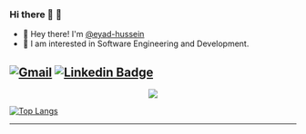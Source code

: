 ### Hi there 👋 🧠
- 👋 Hey there! I'm [@eyad-hussein](https://www.linkedin.com/in/eyad-g-hussein/)
- 👀 I am interested in Software Engineering and Development.

[![Gmail](https://img.shields.io/badge/eyad.hussein@ejust.edu.eg-D14836?style=flat-square&logo=gmail&logoColor=white&link=mailto:eyad.hussein@ejust.edu.eg)](mailto:eyad.hussein@gmail.com)
[![Linkedin Badge](https://img.shields.io/badge/-eyadhussein-blue?style=flat-square&logo=Linkedin&logoColor=white&link=https://www.linkedin.com/in/eyad-g-hussein/)](https://www.linkedin.com/in/eyad-g-hussein/)
---

<div align="center">
  <a href="https://github.com/anuraghazra/github-readme-stats">
  <img src="http://github-profile-summary-cards.vercel.app/api/cards/profile-details?username=eyad-hussein&theme=transparent"/>
  </a>
</div>

[![Top Langs](https://github-readme-stats.vercel.app/api/top-langs/?username=eyad-hussein&theme=transparent&hide=Jupyter%20%Notebook&langs_count=8&layout=compact)](https://github.com/anuraghazra/github-readme-stats)



---
<!--
**eyad-hussein/eyad-hussein** is a ✨ _special_ ✨ repository because its `README.md` (this file) appears on your GitHub profile.

Here are some ideas to get you started:

- 🔭 I’m currently working on .
- 👯 I’m looking to collaborate on ...
- 🤔 I’m looking for help with ...
- 💬 Ask me about ...
- 📫 How to reach me: ...
- 😄 Pronouns: ...
- ⚡ Fun fact: ...
-->
